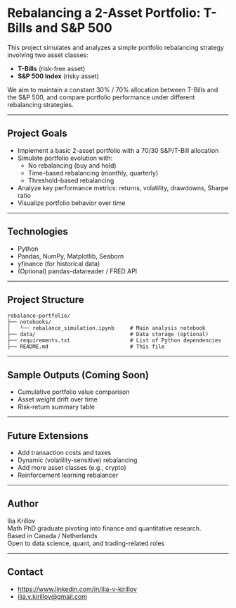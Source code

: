 # Rebalancing a 2-Asset Portfolio: T-Bills and S&P 500

This project simulates and analyzes a simple portfolio rebalancing strategy involving two asset classes:
- **T-Bills** (risk-free asset)
- **S&P 500 Index** (risky asset)

We aim to maintain a constant 30% / 70% allocation between T-Bills and the S&P 500, and compare portfolio performance under different rebalancing strategies.

---

## Project Goals

- Implement a basic 2-asset portfolio with a 70/30 S&P/T-Bill allocation
- Simulate portfolio evolution with:
  - No rebalancing (buy and hold)
  - Time-based rebalancing (monthly, quarterly)
  - Threshold-based rebalancing
- Analyze key performance metrics: returns, volatility, drawdowns, Sharpe ratio
- Visualize portfolio behavior over time

---

## Technologies

- Python
- Pandas, NumPy, Matplotlib, Seaborn
- yfinance (for historical data)
- (Optional) pandas-datareader / FRED API

---

## Project Structure

```
rebalance-portfolio/
├── notebooks/
│   └── rebalance_simulation.ipynb     # Main analysis notebook
├── data/                              # Data storage (optional)
├── requirements.txt                   # List of Python dependencies
├── README.md                          # This file
```

---

## Sample Outputs (Coming Soon)

- Cumulative portfolio value comparison
- Asset weight drift over time
- Risk-return summary table

---

## Future Extensions

- Add transaction costs and taxes
- Dynamic (volatility-sensitive) rebalancing
- Add more asset classes (e.g., crypto)
- Reinforcement learning rebalancer 

---

## Author

Ilia Krillov  
Math PhD graduate pivoting into finance and quantitative research.  
Based in Canada / Netherlands  
Open to data science, quant, and trading-related roles

---

## Contact

- https://www.linkedin.com/in/ilia-v-kirillov
- ilia.v.kirillov@gmail.com
